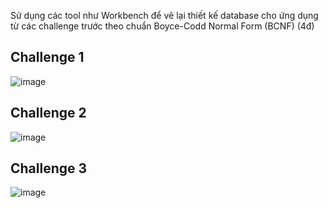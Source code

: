 Sử dụng các tool như Workbench để vẽ lại thiết kế database cho ứng dụng từ các challenge trước theo chuẩn Boyce-Codd Normal Form (BCNF) (4đ)

## Challenge 1

![image](https://user-images.githubusercontent.com/72289126/158650071-d8544af6-6b82-463f-87b8-1f784ed0aa53.png)

## Challenge 2

![image](https://user-images.githubusercontent.com/72289126/158658422-0f44af1c-2e56-42b9-8df5-4fa288b7fae9.png)

## Challenge 3

![image](https://user-images.githubusercontent.com/72289126/158662844-10426911-83e5-4e63-8e32-ba583502c218.png)
